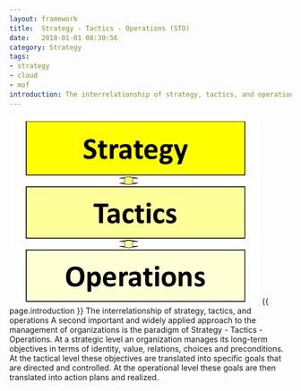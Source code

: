 ```yaml
---
layout: framework
title:  Strategy - Tactics - Operations (STO)
date:   2018-01-01 08:30:56
category: Strategy
tags:
- strategy
- cloud
- mof
introduction: The interrelationship of strategy, tactics, and operations. A important and widely applied approach to the management of organizations is the paradigm of Strategy - Tactics - Operations.
---
```


![STO](/assets/framework/sto.png)
{{ page.introduction }}
The interrelationship of strategy, tactics, and operations
A second important and widely applied approach to the management of organizations is the paradigm of Strategy - Tactics - Operations. At a strategic level an organization manages its long-term objectives in terms of identity, value, relations, choices and preconditions. At the tactical level these objectives are translated into specific goals that are directed and controlled. At the operational level these goals are then translated into action plans and realized. 
